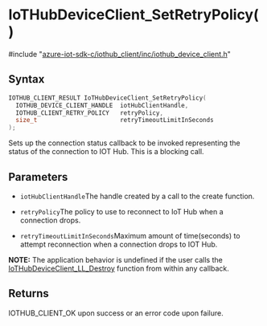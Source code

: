 # IoTHubDeviceClient_SetRetryPolicy()

\#include "[azure-iot-sdk-c/iothub_client/inc/iothub_device_client.h](../iot-c-ref-iothub-device-client-h.md)"  

## Syntax

```C
IOTHUB_CLIENT_RESULT IoTHubDeviceClient_SetRetryPolicy(
  IOTHUB_DEVICE_CLIENT_HANDLE  iotHubClientHandle,
  IOTHUB_CLIENT_RETRY_POLICY   retryPolicy,
  size_t                       retryTimeoutLimitInSeconds
);
```

Sets up the connection status callback to be invoked representing the status of the connection to IOT Hub. This is a blocking call.

## Parameters
* `iotHubClientHandle`The handle created by a call to the create function. 

* `retryPolicy`The policy to use to reconnect to IoT Hub when a connection drops. 

* `retryTimeoutLimitInSeconds`Maximum amount of time(seconds) to attempt reconnection when a connection drops to IOT Hub.

**NOTE:** The application behavior is undefined if the user calls the [IoTHubDeviceClient_LL_Destroy](#iothub__device__client__ll_8h_1ad2ac0d9176060dfeee0664668ce87e6f) function from within any callback.

## Returns
IOTHUB_CLIENT_OK upon success or an error code upon failure.

